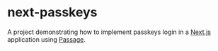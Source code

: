 # next-passkeys

A project demonstrating how to implement passkeys login in a [Next.js](https://nextjs.org) application using [Passage](https://passage.1password.com/product/passkeys).
